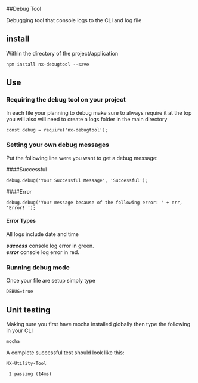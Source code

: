 ##Debug Tool

Debugging tool that console logs to the CLI and log file

## install
Within the directory of the project/application
```
npm install nx-debugtool --save
```

## Use
### Requiring the debug tool on your project
In each file your planning to debug make sure to always require it at the top you will also will need to create a logs folder in the main directory
```
const debug = require('nx-debugtool');
```

### Setting your own debug messages
Put the following line were you want to get a debug message:

####Successful
```
debug.debug('Your Successful Message', 'Successful');
```

####Error
```
debug.debug('Your message because of the following error: ' + err, 'Error! ');
```

#### Error Types
All logs include date and time

***success*** console log error in green.  
***error*** console log error in red.

### Running debug mode

Once your file are setup simply type

```
DEBUG=true
```

## Unit testing
Making sure you first have mocha installed globally then type the following in your CLI

```
mocha
```

A complete successful test should look like this:
```
NX-Utility-Tool

 2 passing (14ms)
```
